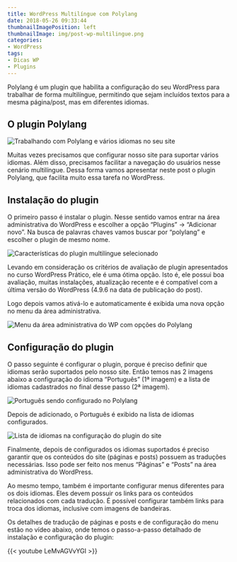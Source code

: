 ```yaml
---
title: WordPress Multilíngue com Polylang
date: 2018-05-26 09:33:44
thumbnailImagePosition: left
thumbnailImage: img/post-wp-multilingue.png
categories:
- WordPress
tags:
- Dicas WP
- Plugins
---
```


Polylang é um plugin que habilita a configuração do seu WordPress para trabalhar de forma multilíngue, permitindo que sejam incluídos textos para a mesma página/post, mas em diferentes idiomas.

<!--more-->

## O plugin Polylang

![Trabalhando com Polylang e vários idiomas no seu site](../../img/post-wp-multilingue.png "Plugin multilíngue para o WordPress")

Muitas vezes precisamos que configurar nosso site para suportar vários idiomas. Além disso, precisamos facilitar a navegação do usuários nesse cenário multilíngue. Dessa forma vamos apresentar neste post o plugin Polylang, que facilita muito essa tarefa no WordPress.

## Instalação do plugin

O primeiro passo é instalar o plugin. Nesse sentido vamos entrar na área administrativa do WordPress e escolher a opção “Plugins” -> “Adicionar novo”. Na busca de palavras chaves vamos buscar por “polylang” e escolher o plugin de mesmo nome.

![Características do plugin multilíngue selecionado](../../img/plugin-polylang.png "Detalhes do plugin Polylang")

Levando em consideração os critérios de avaliação de plugin apresentados no curso WordPress Prático, ele é uma ótima opção. Isto é, ele possui boa avaliação, muitas instalações, atualização recente e é compatível com a última versão do WordPress (4.9.6 na data de publicação do post).

Logo depois vamos ativá-lo e automaticamente é exibida uma nova opção no menu da área administrativa.

![Menu da área administrativa do WP com opções do Polylang](../../img/opcoes-menu.png "Opções de menu habilitadas depois da ativação")

## Configuração do plugin

O passo seguinte é configurar o plugin, porque é preciso definir que idiomas serão suportados pelo nosso site. Então temos nas 2 imagens abaixo a configuração do idioma “Português” (1ª imagem) e a lista de idiomas cadastrados no final desse passo (2ª imagem).

![Português sendo configurado no Polylang](../../img/adicionar-pt-br.png "Configuração do idioma Português Brasileiro")

Depois de adicionado, o Português é exibido na lista de idiomas configurados.

![Lista de idiomas na configuração do plugin do site](../../img/idiomas-cadastrados.png "Idiomas configurados ao final do processo de cadastro")

Finalmente, depois de configurados os idiomas suportados é preciso garantir que os conteúdos do site (páginas e posts) possuem as traduções necessárias. Isso pode ser feito nos menus “Páginas” e “Posts” na área administrativa do WordPress.

Ao mesmo tempo, também é importante configurar menus diferentes para os dois idiomas. Eles devem possuir os links para os conteúdos relacionados com cada tradução. É possível configurar também links para troca dos idiomas, inclusive com imagens de bandeiras.

Os detalhes de tradução de páginas e posts e de configuração do menu estão no vídeo abaixo, onde temos o passo-a-passo detalhado de instalação e configuração do plugin:

{{< youtube LeMvAGVvYGI >}}
